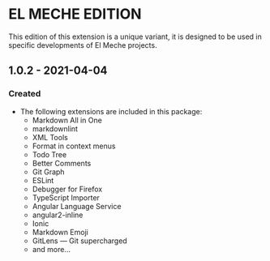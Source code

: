 # EL MECHE EDITION

This edition of this extension is a unique variant, it is designed to be used in specific developments of El Meche projects.

## 1.0.2 - 2021-04-04

### Created

* The following extensions are included in this package:
  * Markdown All in One
  * markdownlint
  * XML Tools
  * Format in context menus
  * Todo Tree
  * Better Comments
  * Git Graph
  * ESLint
  * Debugger for Firefox
  * TypeScript Importer
  * Angular Language Service
  * angular2-inline
  * Ionic
  * Markdown Emoji
  * GitLens — Git supercharged
  * and more...
